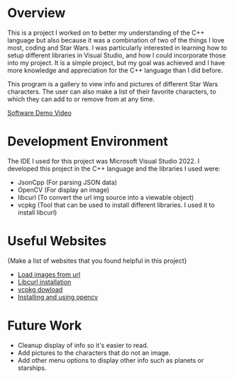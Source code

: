 # Overview

This is a project I worked on to better my understanding of the C++ language but also because it was a combination of two of the things I love most, coding and Star Wars. I was particularly interested in learning how to setup different libraries in Visual Studio, and how I could incorporate those into my project. It is a simple project, but my goal was achieved and I have more knowledge and appreciation for the C++ language than I did before. 

This program is a gallery to view info and pictures of different Star Wars characters. The user can also make a list of their favorite characters, to which they can add to or remove from at any time. 

[Software Demo Video](http://youtube.link.goes.here)

# Development Environment

The IDE I used for this project was Microsoft Visual Studio 2022. I developed this project in the C++ language and the libraries I used were:
* JsonCpp (For parsing JSON data)
* OpenCV (For display an image)
* libcurl (To convert the url img source into a viewable object)
* vcpkg (Tool that can be used to install different libraries. I used it to install libcurl)


# Useful Websites

{Make a list of websites that you found helpful in this project}
* [Load images from url](https://answers.opencv.org/question/91344/load-image-from-url/)
* [Libcurl installation](https://stackoverflow.com/questions/53861300/how-do-you-properly-install-libcurl-for-use-in-visual-studio-2017)
* [vcpkg dowload](https://github.com/microsoft/vcpkg/tags)
* [Installing and using opencv](https://www.youtube.com/watch?v=trXs2r6xSnI&t=496s)

# Future Work

* Cleanup display of info so it's easier to read.
* Add pictures to the characters that do not an image.
* Add other menu options to display other info such as planets or starships.